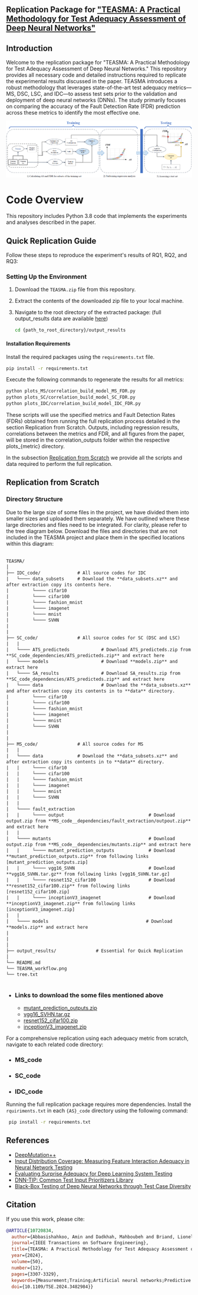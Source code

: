 ## Replication Package for ["TEASMA: A Practical Methodology for Test Adequacy Assessment of Deep Neural Networks"](https://ieeexplore.ieee.org/document/10720834)


## Introduction

Welcome to the replication package for "TEASMA: A Practical Methodology for Test Adequacy Assessment of Deep Neural Networks." This repository provides all necessary code and detailed instructions required to replicate the experimental results discussed in the paper. TEASMA introduces a robust methodology that leverages state-of-the-art test adequacy metrics—MS, DSC, LSC, and IDC—to assess test sets prior to the validation and deployment of deep neural networks (DNNs). The study primarily focuses on comparing the accuracy of the Fault Detection Rate (FDR) prediction across these metrics to identify the most effective one.

![TEASMA workflow](TEASMA_workflow.png)
# Code Overview

This repository includes Python 3.8 code that implements the experiments and analyses described in the paper.

## Quick Replication Guide <a name="Quick-Replication"></a>

Follow these steps to reproduce the experiment's results of RQ1, RQ2, and RQ3:


### Setting Up the Environment

1. Download the `TEASMA.zip` file from this repository.
2. Extract the contents of the downloaded zip file to your local machine.
3. Navigate to the root directory of the extracted package: (full output_results data are available [here](https://figshare.com/s/fe3c9a593c110786027b))

    ```bash
    cd {path_to_root_directory}/output_results
    ```
#### Installation Requirements

Install the required packages using the `requirements.txt` file.
```bash
pip install -r requirements.txt
```

Execute the following commands to regenerate the results for all metrics:

```bash
python plots_MS/correlation_build_model_MS_FDR.py
python plots_SC/correlation_build_model_SC_FDR.py
python plots_IDC/correlation_build_model_IDC_FDR.py
```

These scripts will use the specified metrics and Fault Detection Rates (FDRs) obtained from running the full replication process detailed in the section Replication from Scratch. Outputs, including regression results, correlations between the metrics and FDR, and all figures from the paper, will be stored in the correlation_outputs folder within the respective plots_{metric} directory.


In the subsection [Replication from Scratch](#Replication-from-Scratch) we provide all the scripts and data required to perform the full replication.



## Replication from Scratch <a name="Replication-from-Scratch"></a>

### Directory Structure
Due to the large size of some files in the project, we have divided them into smaller sizes and uploaded them separately. We have outlined where these large directories and files need to be integrated. For clarity, please refer to the tree diagram below. Download the files and directories that are not included in the TEASMA project and place them in the specified locations within this diagram:

```

TEASMA/
│
├── IDC_code/              # All source codes for IDC
|   └──── data_subsets     # Download the **data_subsets.xz** and after extraction copy its contents here. 
|         └──── cifar10
|         └──── cifar100
|         └──── fashion_mnist
|         └──── imagenet
|         └──── mnist
|         └──── SVHN
|
|
├── SC_code/               # All source codes for SC (DSC and LSC)
|   |
|   └──── ATS_predicteds            # Download ATS_predicteds.zip from **SC_code_dependencies/ATS_predicteds.zip** and extract here
|   └──── models                    # Download **models.zip** and extract here
|   └──── SA_results                # Download SA_results.zip from **SC_code_dependencies/ATS_predicteds.zip** and extract here
|   └──── data                      # Download the **data_subsets.xz** and after extraction copy its contents in to **data** directory. 
|         └──── cifar10
|         └──── cifar100
|         └──── fashion_mnist
|         └──── imagenet
|         └──── mnist
|         └──── SVHN
|
|
├── MS_code/               # All source codes for MS
|   |
|   └──── data             # Download the **data_subsets.xz** and after extraction copy its contents in to **data** directory.  
|   |     └──── cifar10
|   |     └──── cifar100
|   |     └──── fashion_mnist
|   |     └──── imagenet
|   |     └──── mnist
|   |     └──── SVHN
|   |   
|   └──── fault_extraction
|   |     └──── output                                # Download output.zip from **MS_code__dependencies/fault_extraction/outpout.zip** and extract here
|   |     
|   └──── mutants                                     # Download output.zip from **MS_code__dependencies/mutants.zip** and extract here 
|   |     └──── mutant_prediction_outputs             # Download **mutant_prediction_outputs.zip** from following links [mutant_prediction_outputs.zip]
|   |     └──── vgg16_SVHN                            # Download **vgg16_SVHN.tar.gz** from following links [vgg16_SVHN.tar.gz]
|   |     └──── resnet152_cifar100                    # Download **resnet152_cifar100.zip** from following links [resnet152_cifar100.zip]
|   |     └──── inceptionV3_imagenet                  # Download **inceptionV3_imagenet.zip** from following links [inceptionV3_imagenet.zip]
|   |
|   └──── models                                     # Download **models.zip** and extract here
|
|
│
├── output_results/               # Essential for Quick Replication 
│
└── README.md
└── TEASMA_workflow.png
└── tree.txt


```
* ### Links to download the some files mentioned above 

    - [mutant_prediction_outputs.zip](https://uottawa-my.sharepoint.com/personal/aabba038_uottawa_ca/Documents/TEASMA_5th_July_2024_requirements?csf=1&web=1&e=yxs26a)
    - [vgg16_SVHN.tar.gz](https://uottawa-my.sharepoint.com/personal/aabba038_uottawa_ca/Documents/TEASMA_5th_July_2024_requirements?csf=1&web=1&e=yxs26a)
    - [resnet152_cifar100.zip](https://uottawa-my.sharepoint.com/personal/aabba038_uottawa_ca/Documents/TEASMA_5th_July_2024_requirements?csf=1&web=1&e=yxs26a)
    - [inceptionV3_imagenet.zip](https://uottawa-my.sharepoint.com/personal/aabba038_uottawa_ca/Documents/TEASMA_5th_July_2024_requirements?csf=1&web=1&e=yxs26a)


For a comprehensive replication using each adequacy metric from scratch, navigate to each related code directory:

* ### MS_code
* ### SC_code
* ### IDC_code

Running the full replication package requires more dependencies. Install the `rquiriments.txt` in each `{AS}_code` directory using the following command:

```bash
 pip install -r requirements.txt
```


## References
- [DeepMutation++](https://sites.google.com/view/deepmutationpp/home)
- [Input Distribution Coverage: Measuring Feature Interaction Adequacy in Neural Network Testing](https://github.com/less-lab-uva/InputDistributionCoverage/tree/main)
- [Evaluating Surprise Adequacy for Deep Learning System Testing](https://github.com/coinse/sadl)
- [DNN-TIP: Common Test Input Prioritizers Library](https://github.com/testingautomated-usi/dnn-tip)
- [Black-Box Testing of Deep Neural Networks through Test Case Diversity](https://github.com/zohreh-aaa/DNN-Testing/tree/main) 

## Citation

If you use this work, please cite:

```bibtex
@ARTICLE{10720834,
  author={Abbasishahkoo, Amin and Dadkhah, Mahboubeh and Briand, Lionel and Lin, Dayi},
  journal={IEEE Transactions on Software Engineering}, 
  title={TEASMA: A Practical Methodology for Test Adequacy Assessment of Deep Neural Networks}, 
  year={2024},
  volume={50},
  number={12},
  pages={3307-3329},
  keywords={Measurement;Training;Artificial neural networks;Predictive models;Accuracy;Testing;Analytical models;Fault detection;Correlation;Computational modeling;Deep neural network;test assessment;test adequacy metrics},
  doi={10.1109/TSE.2024.3482984}}

